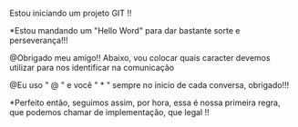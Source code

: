 Estou iniciando um projeto GIT !!

*Estou mandando um "Hello Word" para dar bastante sorte e perseverança!!!

@Obrigado meu amigo!! Abaixo, vou colocar quais caracter devemos utilizar para nos identificar na comunicação

@Eu uso " @ " e você " * " sempre no inicio de cada conversa, obrigado!!!

*Perfeito então, seguimos assim, por hora, essa é nossa primeira regra, que podemos chamar de implementação, que legal !! 
